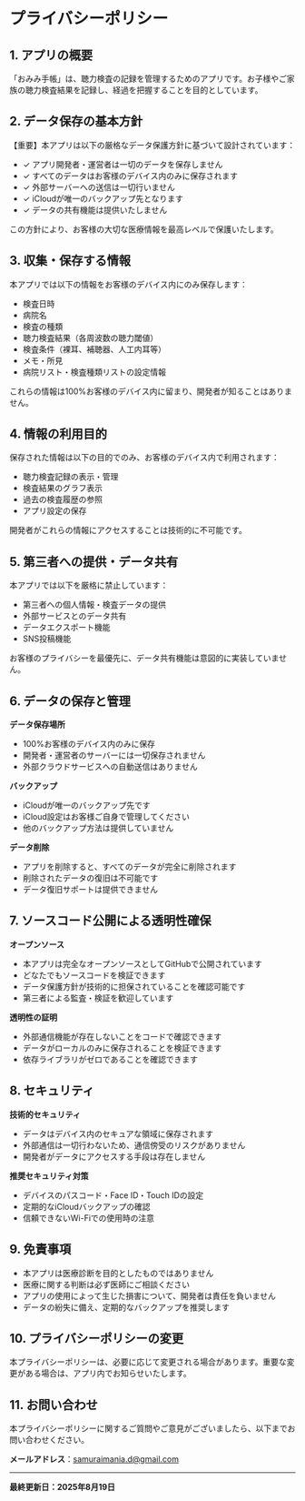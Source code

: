 # プライバシーポリシー

## 1. アプリの概要
「おみみ手帳」は、聴力検査の記録を管理するためのアプリです。お子様やご家族の聴力検査結果を記録し、経過を把握することを目的としています。

## 2. データ保存の基本方針
【重要】本アプリは以下の厳格なデータ保護方針に基づいて設計されています：

- ✓ アプリ開発者・運営者は一切のデータを保存しません  
- ✓ すべてのデータはお客様のデバイス内のみに保存されます  
- ✓ 外部サーバーへの送信は一切行いません  
- ✓ iCloudが唯一のバックアップ先となります  
- ✓ データの共有機能は提供いたしません  

この方針により、お客様の大切な医療情報を最高レベルで保護いたします。

## 3. 収集・保存する情報
本アプリでは以下の情報をお客様のデバイス内にのみ保存します：

- 検査日時  
- 病院名  
- 検査の種類  
- 聴力検査結果（各周波数の聴力閾値）  
- 検査条件（裸耳、補聴器、人工内耳等）  
- メモ・所見  
- 病院リスト・検査種類リストの設定情報  

これらの情報は100%お客様のデバイス内に留まり、開発者が知ることはありません。

## 4. 情報の利用目的
保存された情報は以下の目的でのみ、お客様のデバイス内で利用されます：

- 聴力検査記録の表示・管理  
- 検査結果のグラフ表示  
- 過去の検査履歴の参照  
- アプリ設定の保存  

開発者がこれらの情報にアクセスすることは技術的に不可能です。

## 5. 第三者への提供・データ共有
本アプリでは以下を厳格に禁止しています：

- 第三者への個人情報・検査データの提供  
- 外部サービスとのデータ共有  
- データエクスポート機能  
- SNS投稿機能  

お客様のプライバシーを最優先に、データ共有機能は意図的に実装していません。

## 6. データの保存と管理
**データ保存場所**  
- 100%お客様のデバイス内のみに保存  
- 開発者・運営者のサーバーには一切保存されません  
- 外部クラウドサービスへの自動送信はありません  

**バックアップ**  
- iCloudが唯一のバックアップ先です  
- iCloud設定はお客様ご自身で管理してください  
- 他のバックアップ方法は提供していません  

**データ削除**  
- アプリを削除すると、すべてのデータが完全に削除されます  
- 削除されたデータの復旧は不可能です  
- データ復旧サポートは提供できません  

## 7. ソースコード公開による透明性確保
**オープンソース**  
- 本アプリは完全なオープンソースとしてGitHubで公開されています  
- どなたでもソースコードを検証できます  
- データ保護方針が技術的に担保されていることを確認可能です  
- 第三者による監査・検証を歓迎しています  

**透明性の証明**  
- 外部通信機能が存在しないことをコードで確認できます  
- データがローカルのみに保存されることを検証できます  
- 依存ライブラリがゼロであることを確認できます  

## 8. セキュリティ
**技術的セキュリティ**  
- データはデバイス内のセキュアな領域に保存されます  
- 外部通信は一切行わないため、通信傍受のリスクがありません  
- 開発者がデータにアクセスする手段は存在しません  

**推奨セキュリティ対策**  
- デバイスのパスコード・Face ID・Touch IDの設定  
- 定期的なiCloudバックアップの確認  
- 信頼できないWi-Fiでの使用時の注意  

## 9. 免責事項
- 本アプリは医療診断を目的としたものではありません  
- 医療に関する判断は必ず医師にご相談ください  
- アプリの使用によって生じた損害について、開発者は責任を負いません  
- データの紛失に備え、定期的なバックアップを推奨します  

## 10. プライバシーポリシーの変更
本プライバシーポリシーは、必要に応じて変更される場合があります。重要な変更がある場合は、アプリ内でお知らせいたします。

## 11. お問い合わせ
本プライバシーポリシーに関するご質問やご意見がございましたら、以下までお問い合わせください。  

**メールアドレス**：samuraimania.d@gmail.com

---

**最終更新日：2025年8月19日**
